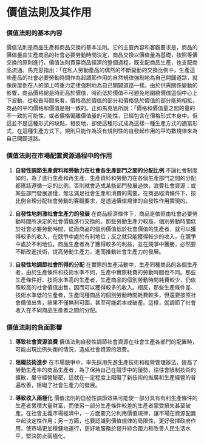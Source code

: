 # 價值法則及其作用

### 價值法則的基本內容

價值法則是商品生產和商品交換的基本法則。它的主要內容和客觀要求是，商品的價值量由生產商品的社會必要勞動時間決定，商品交換以價值量為基礎，按照等價交換的原則進行。價值法則貫穿商品經濟的整個過程，既支配商品生產，也支配商品流通。馬克思指出：「在私人勞動產品的偶然的不斷變動的交換比例中，生產這些產品的社會必要勞動時間作為起調節作用的自然規律強制地為自己開闢道路，就像房屋倒在人的頭上時重力定律強制地為自己開闢道路一樣。由於供需關係變動的影響，商品價格總是時而高於價值，時而低於價值不可避免地圍繞價值這個中心上下波動。從較長時間來看，價格高於價值的部分和價格低於價值的部分能夠相抵，商品的平均價格和價值是相一致的。正如馬克思所說：「價格和價值量之間的量的不一致的可能性，或者價格偏離價值量的可能性，已經包含在價格形式本身中。但這並不是這種形式的缺點，相反地，卻使這種形式成為這樣一種生產方式的適當形式，在這種生產方式下，規則只能作為沒有規則性的自發起作用的平均數規律來為自己開闢道路。

### 價值法則在市場配置資源過程中的作用

1. **自發性調節生產資料和勞動力在社會各生產部門之間的分配比例**
 不論社會制度如何，為了進行生產和再生產，生產資料和勞動力在各個生產部門之間的分配都應該遵循一定的比例，否則就會造成某些部門發展過快，浪費社會資源；或某些部門發展過慢，無法滿足社會生產和消費的需要。在商品經濟條件下，按比例合理分配社會勞動的客觀要求，是透過價值規律的自發性作用實現的。

2. **自發性地刺激社會生產力的發展**
 在商品經濟條件下，商品是依照由社會必要勞動時間所決定的社會價值進行交換的。那些勞動生產力較高、個別勞動時間低於社會必要勞動時間，從而商品的個別價值低於社會價值的生產者，就可以獲得較多的收入，在競爭中處於有利地位；反之就只能獲得較少的收入，在競爭中處於不利地位。商品生產者為了獲得較多的利益，並在競爭中獲勝，必然要不斷改進技術，提高勞動生產力，進而推動社會生產力的發展。

3. **自發性地調節社會所得的分配**
 在實際的生產活動中，生產同種商品的各個生產者，由於生產條件和技術水準不同，生產中實際耗費的勞動時間也不同。那些生產條件好、技術水準高的生產者，生產商品的個別勞動時間耗費較少，仍依照較高的社會價值出售，因而可以獲得較多的收入。相反，那些生產條件差、技術水準低的生產者，生產同種商品的個別勞動時間耗費較多，但還要按照社會價值出售，結果不僅無利可圖，甚至可能虧本或破產。這樣，就調節了社會收入在不同商品生產者之間的分配。

### 價值法則的負面影響

1. **導致社會資源浪費**
 價值法則自發性調節社會資源在社會生產各部門的配置時，可能出現比例失衡的情況，造成社會資源的浪費。

2. **阻礙技術進步**
 在市場競爭中，率先採用先進生產技術和經營管理辦法，提高了勞動生產率的商品生產者，為了保持自己在競爭中的優勢，往往會限制技術的擴散，​​嚴守經營秘密，這就在一定程度上阻礙了新技術的推廣和生產經營的普遍改善，阻礙了社會生產力的發展。

3. **導致收入兩極化**
 價值法則的自發性調節效果可能使一部分具有有利生產條件的生產者累積大量財富，而使另一部分生產條件較差的生產者蒙受損失甚至破產。在社會主義市場經濟中，一方面要充分利用價值規律，讓市場在資源配置中起決定性作用；另一方面，也要認識到價值規律的局限性，更好發揮政府作用，使市場更加穩健地運行，更好地服務於提升綜合國力和改善人民生活水平，堅決防止兩極化。